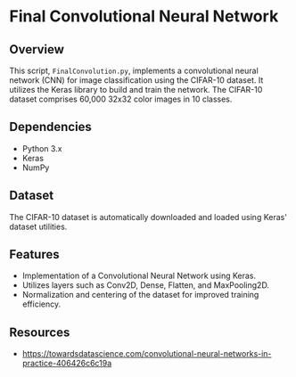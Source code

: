 # Final Convolutional Neural Network

## Overview
This script, `FinalConvolution.py`, implements a convolutional neural network (CNN) for image classification using the CIFAR-10 dataset. It utilizes the Keras library to build and train the network. The CIFAR-10 dataset comprises 60,000 32x32 color images in 10 classes.

## Dependencies
- Python 3.x
- Keras
- NumPy

## Dataset
The CIFAR-10 dataset is automatically downloaded and loaded using Keras' dataset utilities.

## Features
- Implementation of a Convolutional Neural Network using Keras.
- Utilizes layers such as Conv2D, Dense, Flatten, and MaxPooling2D.
- Normalization and centering of the dataset for improved training efficiency.

## Resources
- https://towardsdatascience.com/convolutional-neural-networks-in-practice-406426c6c19a


